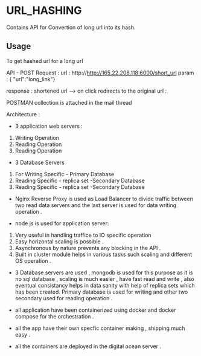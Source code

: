 # URL_HASHING

Contains API for Convertion of long url into its hash.


## Usage

To get hashed url for a long url 

API - 
POST Request : 
url : http://http://165.22.208.118:6000/short_url
param : { "url":"long_link"} 

response : shortened url  --> on click  redirects to the original url : 

POSTMAN collection is attached in the mail thread

Architecture :

- 3 application web servers :
1. Writing Operation
2. Reading Operation
3. Reading Operation

- 3 Database Servers 
1. For Writing Specific - Primary Database
2. Reading Specific - replica set -Secondary Database
3. Reading Specific - replica set -Secondary Database

- Nginx Reverse Proxy is used as Load Balancer to divide traffic between two read data servers and the last server is used for data writing operation . 


- node js is used for application server:
1. Very useful in handling traffice to IO specific operation 
2. Easy horizontal scaling is possible .
3. Asynchronous by nature prevents any blocking in the API . 
4. Built in cluster module helps in various tasks such scaling and different OS operation . 


- 3 Database servers are used , mongodb is used for this purpose as it is no sql database , scaling  is much easier , have fast read and write ,  also  eventual consistancy helps in data sanity with help of replica sets which has been created.
Primary database is used for writing and other two secondary used for reading operation .

- all application have been containerized using docker and docker compose for the orchestration . 
- all the app have their own specfic container making , shipping  much easy .  

- all the containers are deployed in the digital ocean server .





